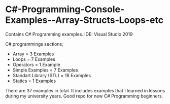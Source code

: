 # C#-Programming-Console-Examples--Array-Structs-Loops-etc
Contains C# Programming examples.
IDE: Visual Studio 2019 

C# programmings sections;
- Array = 3 Examples
- Loops = 7 Examples
- Operators = 1 Example
- Simple Examples = 7 Examples
- Standart Library (STL) = 18 Examples
- Statics = 1 Examples

There are 37 examples in total. It includes examples that I learned in lessons during my university years. Good repo for new C# Programming beginners.
